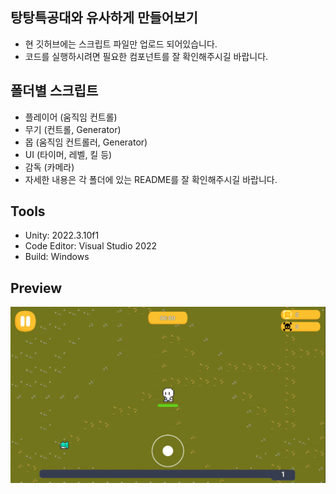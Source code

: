 ## 탕탕특공대와 유사하게 만들어보기
- 현 깃허브에는 스크립트 파일만 업로드 되어있습니다.
- 코드를 실행하시려면 필요한 컴포넌트를 잘 확인해주시길 바랍니다.

## 폴더별 스크립트
- 플레이어 (움직임 컨트롤)
- 무기 (컨트롤, Generator)
- 몹 (움직임 컨트롤러, Generator)
- UI (타이머, 레벨, 킬 등)
- 감독 (카메라)
- 자세한 내용은 각 폴더에 있는 README를 잘 확인해주시길 바랍니다.

## Tools
- Unity: 2022.3.10f1
- Code Editor: Visual Studio 2022
- Build: Windows

## Preview
![img](/image/preview.png)

